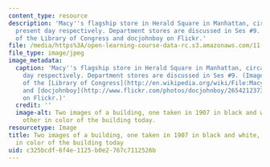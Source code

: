 ```yaml
---
content_type: resource
description: 'Macy''s flagship store in Herald Square in Manhattan, circa 1907 and
  present day respectively. Department stores are discussed in Ses #9. Images courtesy
  of the Library of Congress and docjohnboy on Flickr.'
file: /media/https%3A/open-learning-course-data-rc.s3.amazonaws.com/11-014j-american-urban-history-ii-fall-2011/c325bcdf6f4e1125b0e2767c7112526b_11-014jf11.jpg
file_type: image/jpeg
image_metadata:
  caption: 'Macy''s flagship store in Herald Square in Manhattan, circa 1907 and present
    day respectively. Department stores are discussed in Ses #9. (Images courtesy
    of the [Library of Congress](http://en.wikipedia.org/wiki/File:Macy%27s_Herald_Square_LC-USZ62-123584_crop.jpg)
    and [docjohnboy](http://www.flickr.com/photos/docjohnboy/2654212373/in/photostream/)
    on Flickr.)'
  credit: ''
  image-alt: Two images of a building, one taken in 1907 in black and white, and the
    other in color of the building today.
resourcetype: Image
title: Two images of a building, one taken in 1907 in black and white, and the other
  in color of the building today
uid: c325bcdf-6f4e-1125-b0e2-767c7112526b
---
```

